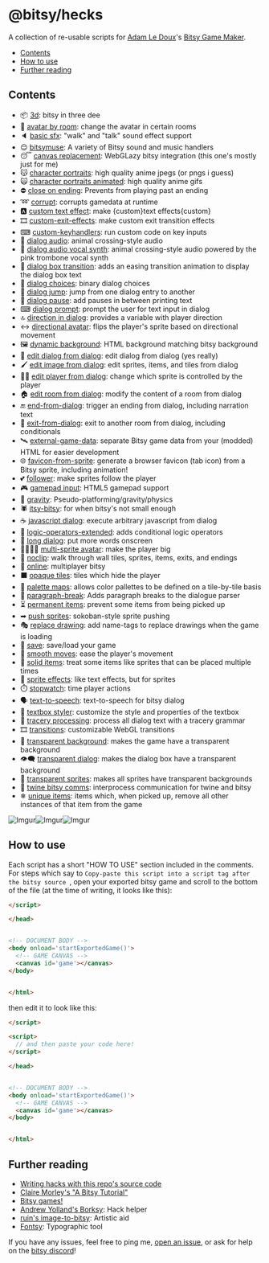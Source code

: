 # @bitsy/hecks

A collection of re-usable scripts for [Adam Le Doux](https://twitter.com/adamledoux)'s [Bitsy Game Maker](https://ledoux.itch.io/bitsy).

- [Contents](#contents)
- [How to use](#how-to-use)
- [Further reading](#further-reading)

## Contents

- 📦 [3d](/dist/3d.js): bitsy in three dee
- 👥 [avatar by room](/dist/avatar-by-room.js): change the avatar in certain rooms
- 🔈 [basic sfx](/dist/basic-sfx.js): "walk" and "talk" sound effect support
- 😌 [bitsymuse](/dist/bitsymuse.js): A variety of Bitsy sound and music handlers
- 😴 [canvas replacement](/dist/canvas-replacement.js): WebGLazy bitsy integration (this one's mostly just for me)
- 😽 [character portraits](/dist/character-portraits.js): high quality anime jpegs (or pngs i guess)
- 🙀 [character portraits animated](/dist/character-portraits-animated.js): high quality anime gifs
- ⛔️ [close on ending](/dist/close-on-ending.js): Prevents from playing past an ending
- ➿ [corrupt](/dist/corrupt.js): corrupts gamedata at runtime
- 🅰 [custom text effect](/dist/custom-text-effect.js): make {custom}text effects{custom}
- 🎞 [custom-exit-effects](/dist/custom-exit-effects.js): make custom exit transition effects
- ⌨ [custom-keyhandlers](/dist/custom-keyhandlers.js): run custom code on key inputs
- 💬 [dialog audio](/dist/dialog-audio.js): animal crossing-style audio
- 🎺 [dialog audio vocal synth](/dist/dialog-audio-vocal-synth.js): animal crossing-style audio powered by the pink trombone vocal synth
- 🔁 [dialog box transition](/dist/dialog-box-transition.js): adds an easing transition animation to display the dialog box text
- 🔀 [dialog choices](/dist/dialog-choices.js): binary dialog choices
- 🚀 [dialog jump](/dist/dialog-jump.js): jump from one dialog entry to another
- 💬 [dialog pause](/dist/dialog-pause.js): add pauses in between printing text
- ⌨ [dialog prompt](/dist/dialog-prompt.js): prompt the user for text input in dialog
- 🔝 [direction in dialog](/dist/direction-in-dialog.js): provides a variable with player direction
- ↔ [directional avatar](/dist/directional-avatar.js): flips the player's sprite based on directional movement
- 🖼 [dynamic background](/dist/dynamic-background.js): HTML background matching bitsy background
- 📝 [edit dialog from dialog](/dist/edit-dialog-from-dialog.js): edit dialog from dialog (yes really)
- 🖌 [edit image from dialog](/dist/edit-image-from-dialog.js): edit sprites, items, and tiles from dialog
- 👯‍♂️ [edit player from dialog](/dist/edit-player-from-dialog.js): change which sprite is controlled by the player
- 🏠 [edit room from dialog](/dist/edit-room-from-dialog.js): modify the content of a room from dialog
- 🔚 [end-from-dialog](/dist/end-from-dialog.js): trigger an ending from dialog, including narration text
- 🚪 [exit-from-dialog](/dist/exit-from-dialog.js): exit to another room from dialog, including conditionals
- 🛰 [external-game-data](/dist/external-game-data.js): separate Bitsy game data from your (modded) HTML for easier development
- 🌐 [favicon-from-sprite](/dist/favicon-from-sprite.js): generate a browser favicon (tab icon) from a Bitsy sprite, including animation!
- 💕 [follower](/dist/follower.js): make sprites follow the player
- 🎮 [gamepad input](/dist/gamepad-input.js): HTML5 gamepad support
- 🍂 [gravity](/dist/gravity.js): Pseudo-platforming/gravity/physics
- 🕷 [itsy-bitsy](/dist/itsy-bitsy.js): for when bitsy's not small enough
- ☕ [javascript dialog](/dist/javascript-dialog.js): execute arbitrary javascript from dialog
- 🔀 [logic-operators-extended](/dist/logic-operators-extended.js): adds conditional logic operators
- 📜 [long dialog](/dist/long-dialog.js): put more words onscreen
- 👨‍👨‍👧‍👧 [multi-sprite avatar](/dist/multi-sprite-avatar.js): make the player big
- 📎 [noclip](/dist/noclip.js): walk through wall tiles, sprites, items, exits, and endings
- 🔄 [online](/dist/online.js): multiplayer bitsy
- ⬛ [opaque tiles](/dist/opaque-tiles.js): tiles which hide the player
- 🎨 [palette maps](/dist/palette-maps.js): allows color pallettes to be defined on a tile-by-tile basis
- 📃 [paragraph-break](/dist/paragraph-break.js): Adds paragraph breaks to the dialogue parser
- ⏳ [permanent items](/dist/permanent-items.js): prevent some items from being picked up
- ➡ [push sprites](/dist/push-sprites.js): sokoban-style sprite pushing
- 🎭 [replace drawing](/dist/replace-drawing.js): add name-tags to replace drawings when the game is loading
- 💾 [save](/dist/save.js): save/load your game
- 🏃 [smooth moves](/dist/smooth-moves.js): ease the player's movement
- 🛑 [solid items](/dist/solid-items.js): treat some items like sprites that can be placed multiple times
- 💃 [sprite effects](/dist/sprite-effects.js): like text effects, but for sprites
- ⏱️ [stopwatch](/dist/stopwatch.js): time player actions
- 🗣 [text-to-speech](/dist/text-to-speech.js): text-to-speech for bitsy dialog
- 📐 [textbox styler](/dist/textbox-styler.js): customize the style and properties of the textbox
- 🏰 [tracery processing](/dist/tracery-processing.js): process all dialog text with a tracery grammar
- 🎞 [transitions](/dist/transitions.js): customizable WebGL transitions
- 🔳 [transparent background](/dist/transparent-background.js): makes the game have a transparent background
- 👁️‍🗨️ [transparent dialog](/dist/transparent-dialog.js): makes the dialog box have a transparent background
- 🏁 [transparent sprites](/dist/transparent-sprites.js): makes all sprites have transparent backgrounds
- 💱 [twine bitsy comms](/dist/twine-bitsy-comms.js): interprocess communication for twine and bitsy
- ❄ [unique items](/dist/unique-items.js): items which, when picked up, remove all other instances of that item from the game

![Imgur](https://i.imgur.com/peRLLHn.gif)![Imgur](https://i.imgur.com/yg81aH2.gif)![Imgur](https://i.imgur.com/r7AUHX4.gif)




## How to use

Each script has a short "HOW TO USE" section included in the comments. For steps which say to `Copy-paste this script into a script tag after the bitsy source `, open your exported bitsy game and scroll to the bottom of the file (at the time of writing, it looks like this):

```html
</script>

</head>


<!-- DOCUMENT BODY -->
<body onload='startExportedGame()'>
  <!-- GAME CANVAS -->
  <canvas id='game'></canvas>
</body>


</html>
```

then edit it to look like this:

```html
</script>

<script>
  // and then paste your code here!
</script>

</head>


<!-- DOCUMENT BODY -->
<body onload='startExportedGame()'>
  <!-- GAME CANVAS -->
  <canvas id='game'></canvas>
</body>


</html>
```

## Further reading

- [Writing hacks with this repo's source code](https://github.com/seleb/bitsy-hacks/wiki)
- [Claire Morley's "A Bitsy Tutorial"](http://www.shimmerwitch.space/bitsyTutorial)
- [Bitsy games!](https://itch.io/games/tag-bitsy)
- [Andrew Yolland's Borksy](https://ayolland.itch.io/borksy): Hack helper
- [ruin's image-to-bitsy](https://ruin.itch.io/image-to-bitsy): Artistic aid
- [Fontsy](https://seansleblanc.itch.io/Fontsy): Typographic tool

If you have any issues, feel free to ping me, [open an issue](https://github.com/seleb/bitsy-hacks/issues/new), or ask for help on the [bitsy discord](https://discordapp.com/invite/9rAjhtr)!
